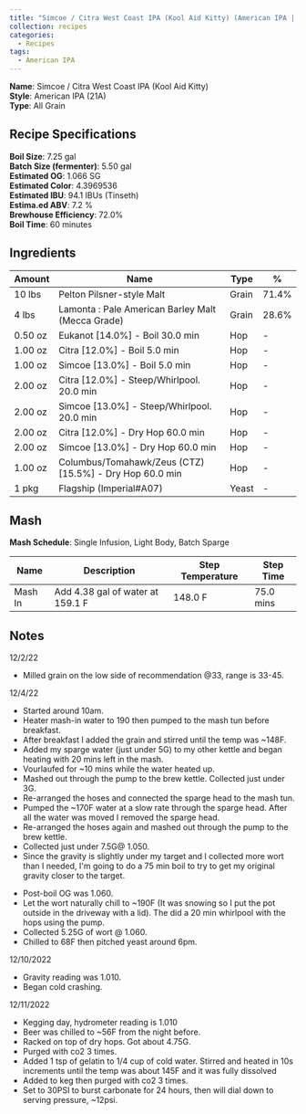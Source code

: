 ```yaml
---
title: "Simcoe / Citra West Coast IPA (Kool Aid Kitty) (American IPA | 21A)"
collection: recipes
categories:
  - Recipes
tags:
  - American IPA
---
```


**Name**: Simcoe / Citra West Coast IPA (Kool Aid Kitty)<br />
**Style**: American IPA (21A)<br />
**Type**: All Grain

## Recipe Specifications

**Boil Size**: 7.25 gal<br />
**Batch Size (fermenter)**: 5.50 gal<br />
**Estimated OG**: 1.066 SG<br />
**Estimated Color**: 4.3969536<br />
**Estimated IBU**: 94.1 IBUs (Tinseth)<br />
**Estima.ed ABV**: 7.2 %<br />
**Brewhouse Efficiency**: 72.0%<br />
**Boil Time**: 60 minutes<br />

## Ingredients

| Amount  | Name                                                    | Type  | %     |
| ------- | ------------------------------------------------------- | ----- | ----- |
| 10 lbs  | Pelton Pilsner-style Malt                               | Grain | 71.4% |
| 4 lbs   | Lamonta : Pale American Barley Malt (Mecca Grade)       | Grain | 28.6% |
| 0.50 oz | Eukanot [14.0%] - Boil 30.0 min                         | Hop   | -     |
| 1.00 oz | Citra [12.0%] - Boil 5.0 min                            | Hop   | -     |
| 1.00 oz | Simcoe [13.0%] - Boil 5.0 min                           | Hop   | -     |
| 2.00 oz | Citra [12.0%] - Steep/Whirlpool. 20.0 min               | Hop   | -     |
| 2.00 oz | Simcoe [13.0%] - Steep/Whirlpool. 20.0 min              | Hop   | -     |
| 2.00 oz | Citra [12.0%] - Dry Hop 60.0 min                        | Hop   | -     |
| 2.00 oz | Simcoe [13.0%] - Dry Hop 60.0 min                       | Hop   | -     |
| 1.00 oz | Columbus/Tomahawk/Zeus (CTZ) [15.5%] - Dry Hop 60.0 min | Hop   | -     |
| 1 pkg   | Flagship (Imperial#A07)                                 | Yeast | -     |

## Mash

**Mash Schedule**: Single Infusion, Light Body, Batch Sparge

| Name    | Description                      | Step Temperature | Step Time |
| ------- | -------------------------------- | ---------------- | --------- |
| Mash In | Add 4.38 gal of water at 159.1 F | 148.0 F          | 75.0 mins |

## Notes

12/2/22

- Milled grain on the low side of recommendation @33, range is 33-45.

12/4/22

- Started around 10am.
- Heater mash-in water to 190 then pumped to the mash tun before breakfast.
- After breakfast I added the grain and stirred until the temp was ~148F.
- Added my sparge water (just under 5G) to my other kettle and began heating with 20 mins left in the mash.
- Vourlaufed for ~10 mins while the water heated up.
- Mashed out through the pump to the brew kettle. Collected just under 3G.
- Re-arranged the hoses and connected the sparge head to the mash tun.
- Pumped the ~170F water at a slow rate through the sparge head. After all the water was moved I removed the sparge head.
- Re-arranged the hoses again and mashed out through the pump to the brew kettle.
- Collected just under 7.5G@ 1.050.
- Since the gravity is slightly under my target and I collected more wort than I needed, I'm going to do a 75 min boil to try to get my original gravity closer to the target.

* Post-boil OG was 1.060.
* Let the wort naturally chill to ~190F (It was snowing so I put the pot outside in the driveway with a lid). The did a 20 min whirlpool with the hops using the pump.
* Collected 5.25G of wort @ 1.060.
* Chilled to 68F then pitched yeast around 6pm.

12/10/2022

- Gravity reading was 1.010.
- Began cold crashing.

12/11/2022

- Kegging day, hydrometer reading is 1.010
- Beer was chilled to ~56F from the night before.
- Racked on top of dry hops. Got about 4.75G.
- Purged with co2 3 times.
- Added 1 tsp of gelatin to 1/4 cup of cold water. Stirred and heated in 10s increments until the temp was about 145F and it was fully dissolved
- Added to keg then purged with co2 3 times.
- Set to 30PSI to burst carbonate for 24 hours, then will dial down to serving pressure, ~12psi.
